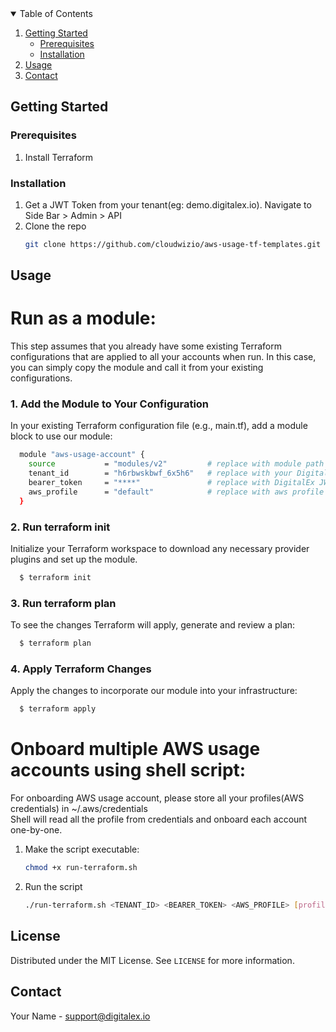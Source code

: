 <!-- PROJECT LOGO -->

<!-- TABLE OF CONTENTS -->
<details open="open">
  <summary>Table of Contents</summary>
  <ol>
    <li>
      <a href="#getting-started">Getting Started</a>
      <ul>
        <li><a href="#prerequisites">Prerequisites</a></li>
        <li><a href="#installation">Installation</a></li>
      </ul>
    </li>
    <li><a href="#usage">Usage</a></li>
    <li><a href="#contact">Contact</a></li>
  </ol>
</details>

<!-- GETTING STARTED -->
## Getting Started



### Prerequisites

1. Install Terraform
   

### Installation

1. Get a JWT Token from your tenant(eg: demo.digitalex.io). Navigate to Side Bar > Admin > API
2. Clone the repo
   ```sh
   git clone https://github.com/cloudwizio/aws-usage-tf-templates.git
   ```

<!-- USAGE EXAMPLES -->
## Usage

# Run as a module:
This step assumes that you already have some existing Terraform configurations that are applied to all your accounts when run. In this case, you can simply copy the module and call it from your existing configurations.

### 1. Add the Module to Your Configuration
  In your existing Terraform configuration file (e.g., main.tf), add a module block to use our module:
  ```sh
    module "aws-usage-account" {
      source           = "modules/v2"         # replace with module path based on your folder structure
      tenant_id        = "h6rbwskbwf_6x5h6"   # replace with your DigitalEx tenant id
      bearer_token     = "****"               # replace with DigitalEx JWT token
      aws_profile      = "default"            # replace with aws profile name present in ~/.aws/credentials
    }
  ```

### 2. Run terraform init
Initialize your Terraform workspace to download any necessary provider plugins and set up the module.

```sh
  $ terraform init
```

### 3. Run terraform plan
To see the changes Terraform will apply, generate and review a plan:

```sh
  $ terraform plan
```

### 4. Apply Terraform Changes
Apply the changes to incorporate our module into your infrastructure:

```sh
  $ terraform apply
```

# Onboard multiple AWS usage accounts using shell script:

For onboarding AWS usage account, please store all your profiles(AWS credentials) in ~/.aws/credentials  
Shell will read all the profile from credentials and onboard each account one-by-one.

1. Make the script executable:
    ```sh 
    chmod +x run-terraform.sh
    ```

2. Run the script
    ```sh 
    ./run-terraform.sh <TENANT_ID> <BEARER_TOKEN> <AWS_PROFILE> [profile2] [profile3] ...
    ```
<!-- LICENSE -->
## License

Distributed under the MIT License. See `LICENSE` for more information.

<!-- CONTACT -->
## Contact

Your Name - support@digitalex.io
